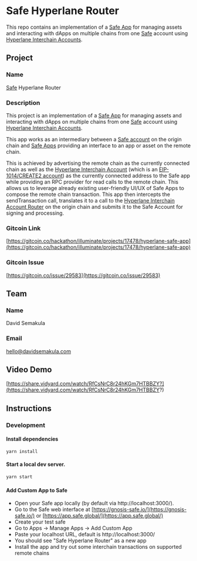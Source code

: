 # Safe Hyperlane Router

This repo contains an implementation of a [Safe App](https://help.gnosis-safe.io/en/articles/4022022-what-are-safe-apps) for managing assets and interacting with dApps on multiple chains from one [Safe](https://app.safe.global/) account using [Hyperlane Interchain Accounts](https://docs.hyperlane.xyz/hyperlane-docs/developers/send).

## Project

### Name
[Safe](https://app.safe.global/) Hyperlane Router

### Description
This project is an implementation of a [Safe App](https://help.gnosis-safe.io/en/articles/4022022-what-are-safe-apps) for managing assets and interacting with dApps on multiple chains from one [Safe](https://app.safe.global/) account using [Hyperlane Interchain Accounts](https://docs.hyperlane.xyz/hyperlane-docs/developers/send).

This app works as an intermediary between a [Safe account](https://app.safe.global/) on the origin chain and [Safe Apps](https://help.gnosis-safe.io/en/articles/4022022-what-are-safe-apps) providing an interface to an app or asset on the remote chain.

This is achieved by advertising the remote chain as the currently connected chain as well as the [Hyperlane Interchain Account](https://docs.hyperlane.xyz/hyperlane-docs/developers/send) (which is an [EIP-1014/CREATE2 account](https://eips.ethereum.org/EIPS/eip-1014)) as the currently connected address to the Safe app while providing an RPC provider for read calls to the remote chain.
This allows us to leverage already existing user-friendly UI/UX of Safe Apps to compose the remote chain transaction.
This app then intercepts the sendTransaction call, translates it to a call to the [Hyperlane Interchain Account Router](https://docs.hyperlane.xyz/hyperlane-docs/developers/send) on the origin chain and submits it to the Safe Account for signing and processing.


### Gitcoin Link
[https://gitcoin.co/hackathon/illuminate/projects/17478/hyperlane-safe-app](https://gitcoin.co/hackathon/illuminate/projects/17478/hyperlane-safe-app)

### Gitcoin Issue
[https://gitcoin.co/issue/29583](https://gitcoin.co/issue/29583)

## Team

### Name
David Semakula

### Email
hello@davidsemakula.com


## Video Demo
[https://share.vidyard.com/watch/RfCsNrC8r24hKGm7HTBBZY?](https://share.vidyard.com/watch/RfCsNrC8r24hKGm7HTBBZY?)

## Instructions

### Development

#### Install dependencies

```shell
yarn install
```

#### Start a local dev server.

```sh
yarn start
```

#### Add Custom App to Safe

- Open your Safe app locally (by default via http://localhost:3000/).
- Go to the Safe web interface at [https://gnosis-safe.io/](https://gnosis-safe.io/) or [https://app.safe.global/](https://app.safe.global/)
- Create your test safe
- Go to Apps -> Manage Apps -> Add Custom App
- Paste your localhost URL, default is http://localhost:3000/
- You should see "Safe Hyperlane Router" as a new app
- Install the app and try out some interchain transactions on supported remote chains
